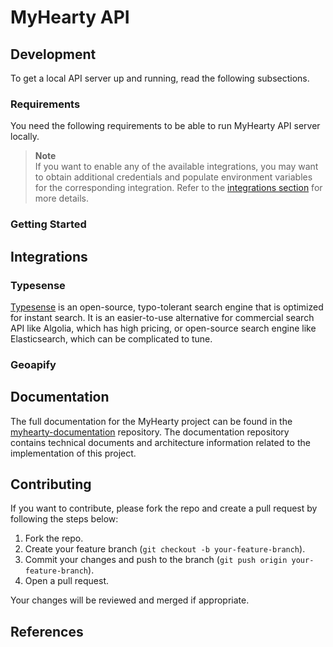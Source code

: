 # MyHearty API

## Development

To get a local API server up and running, read the following subsections.

### Requirements

You need the following requirements to be able to run MyHearty API server locally.

> **Note** <br />
> If you want to enable any of the available integrations, you may want to obtain additional credentials and populate environment variables for the corresponding integration. Refer to the [integrations section](#integrations) for more details.

### Getting Started

## Integrations

### Typesense

[Typesense](https://typesense.org) is an open-source, typo-tolerant search engine that is optimized for instant search. It is an easier-to-use alternative for commercial search API like Algolia, which has high pricing, or open-source search engine like Elasticsearch, which can be complicated to tune.

### Geoapify

## Documentation

The full documentation for the MyHearty project can be found in the [myhearty-documentation](https://github.com/myhearty-org/myhearty-documentation) repository. The documentation repository contains technical documents and architecture information related to the implementation of this project.

## Contributing

If you want to contribute, please fork the repo and create a pull request by following the steps below:

1. Fork the repo.
2. Create your feature branch (`git checkout -b your-feature-branch`).
3. Commit your changes and push to the branch (`git push origin your-feature-branch`).
5. Open a pull request.

Your changes will be reviewed and merged if appropriate.

## References
